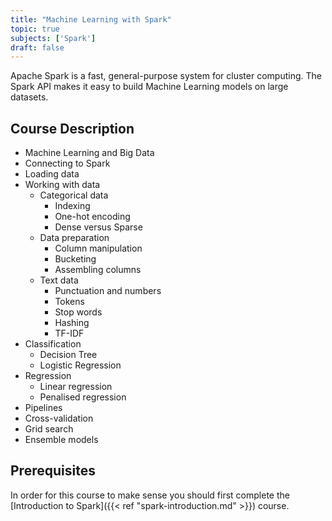 ```yaml
---
title: "Machine Learning with Spark"
topic: true
subjects: ['Spark']
draft: false
---
```


Apache Spark is a fast, general-purpose system for cluster computing. The Spark API makes it easy to build Machine Learning models on large datasets.

## Course Description

- Machine Learning and Big Data
- Connecting to Spark
- Loading data
- Working with data
	- Categorical data
		- Indexing
		- One-hot encoding
		- Dense versus Sparse
	- Data preparation
		- Column manipulation
		- Bucketing
		- Assembling columns
	- Text data
		- Punctuation and numbers
		- Tokens
		- Stop words
		- Hashing
		- TF-IDF
- Classification	
	- Decision Tree
	- Logistic Regression
- Regression
	- Linear regression
	- Penalised regression
- Pipelines
- Cross-validation
- Grid search
- Ensemble models

## Prerequisites

In order for this course to make sense you should first complete the [Introduction to Spark]({{< ref "spark-introduction.md" >}}) course.